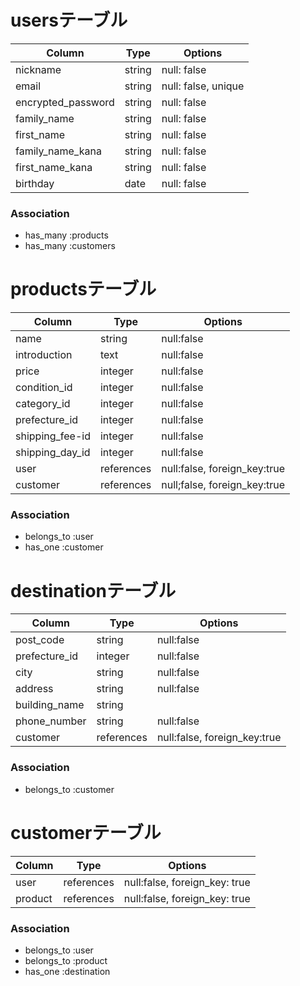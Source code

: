 # usersテーブル

| Column              | Type    | Options             |
| ------------------- | ------- | ------------------- |
| nickname            | string  | null: false         |
| email               | string  | null: false, unique |
| encrypted_password  | string  | null: false         |
| family_name         | string  | null: false         |
| first_name          | string  | null: false         |
| family_name_kana    | string  | null: false         |
| first_name_kana     | string  | null: false         |
| birthday            | date    | null: false         |

### Association

- has_many :products
- has_many :customers



# productsテーブル

| Column           | Type       | Options                      |
| ---------------- | ---------- | ---------------------------- |
| name             | string     | null:false                   |
| introduction     | text       | null:false                   |
| price            | integer    | null:false                   |
| condition_id     | integer    | null:false                   |
| category_id      | integer    | null:false                   |
| prefecture_id    | integer    | null:false                   |
| shipping_fee-id  | integer    | null:false                   |
| shipping_day_id  | integer    | null:false                   |
| user             | references | null:false, foreign_key:true |
| customer         | references | null;false, foreign_key:true |

### Association

- belongs_to :user
- has_one :customer



# destinationテーブル

| Column        | Type       | Options                      |
| ------------- | ---------- | ---------------------------- |
| post_code     | string     | null:false                   |
| prefecture_id | integer    | null:false                   |
| city          | string     | null:false                   |
| address       | string     | null:false                   |
| building_name | string     |                              |
| phone_number  | string     | null:false                   |
| customer      | references | null:false, foreign_key:true |

### Association

- belongs_to :customer



# customerテーブル

| Column        | Type       | Options                         |
| ------------- | ---------- | ------------------------------- |
| user          | references | null:false, foreign_key: true   |
| product       | references | null:false, foreign_key: true   |


### Association

- belongs_to :user
- belongs_to :product
- has_one :destination

